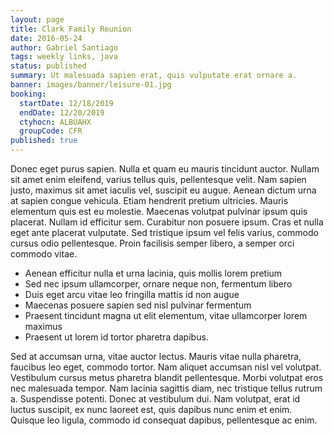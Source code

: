 ```yaml
---
layout: page
title: Clark Family Reunion
date: 2016-05-24
author: Gabriel Santiago
tags: weekly links, java
status: published
summary: Ut malesuada sapien erat, quis vulputate erat ornare a.
banner: images/banner/leisure-01.jpg
booking:
  startDate: 12/18/2019
  endDate: 12/20/2019
  ctyhocn: ALBUAHX
  groupCode: CFR
published: true
---
```

Donec eget purus sapien. Nulla et quam eu mauris tincidunt auctor. Nullam sit amet enim eleifend, varius tellus quis, pellentesque velit. Nam sapien justo, maximus sit amet iaculis vel, suscipit eu augue. Aenean dictum urna at sapien congue vehicula. Etiam hendrerit pretium ultricies. Mauris elementum quis est eu molestie. Maecenas volutpat pulvinar ipsum quis placerat. Nullam id efficitur sem. Curabitur non posuere ipsum. Cras et nulla eget ante placerat vulputate. Sed tristique ipsum vel felis varius, commodo cursus odio pellentesque. Proin facilisis semper libero, a semper orci commodo vitae.

* Aenean efficitur nulla et urna lacinia, quis mollis lorem pretium
* Sed nec ipsum ullamcorper, ornare neque non, fermentum libero
* Duis eget arcu vitae leo fringilla mattis id non augue
* Maecenas posuere sapien sed nisl pulvinar fermentum
* Praesent tincidunt magna ut elit elementum, vitae ullamcorper lorem maximus
* Praesent ut lorem id tortor pharetra dapibus.

Sed at accumsan urna, vitae auctor lectus. Mauris vitae nulla pharetra, faucibus leo eget, commodo tortor. Nam aliquet accumsan nisl vel volutpat. Vestibulum cursus metus pharetra blandit pellentesque. Morbi volutpat eros nec malesuada tempor. Nam lacinia sagittis diam, nec tristique tellus rutrum a. Suspendisse potenti. Donec at vestibulum dui. Nam volutpat, erat id luctus suscipit, ex nunc laoreet est, quis dapibus nunc enim et enim. Quisque leo ligula, commodo id consequat dapibus, pellentesque ac enim.
